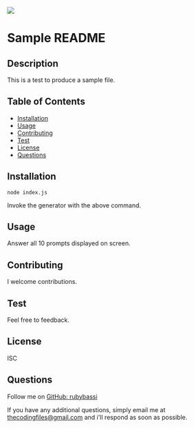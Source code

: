 ![](https://img.shields.io/badge/license-ISC-Green)

# Sample README

## Description
This is a test to produce a sample file.

## Table of Contents
- [Installation](#Installation)
- [Usage](#Usage)
- [Contributing](#Contributing)
- [Test](#Test)
- [License](#License)
- [Questions](#Questions)

## Installation
```node index.js```

Invoke the generator with the above command.

## Usage
Answer all 10 prompts displayed on screen.

## Contributing
I welcome contributions.

## Test
Feel free to feedback.

## License
ISC

## Questions
Follow me on [GitHub: rubybassi](https://github.com/rubybassi)

If you have any additional questions, simply email me at <thecodingfiles@gmail.com> and i'll respond as soon as possible.